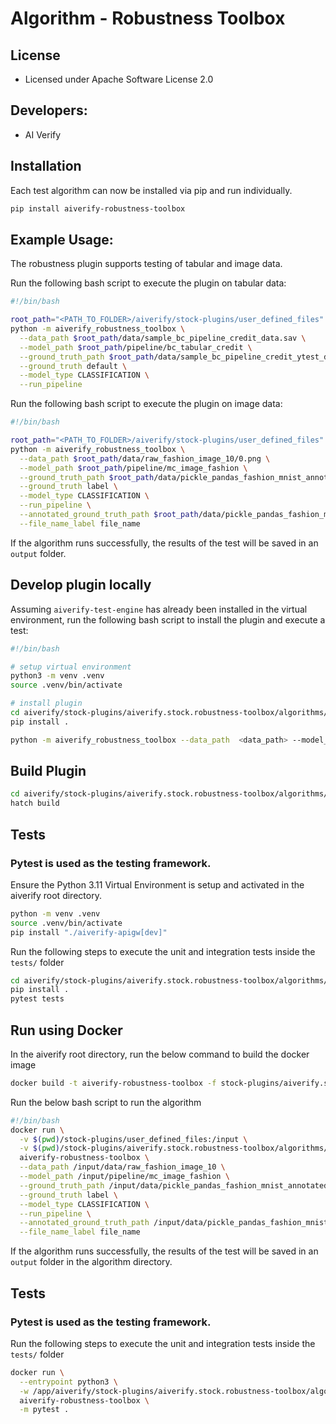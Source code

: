 # Algorithm - Robustness Toolbox

## License

- Licensed under Apache Software License 2.0

## Developers:

- AI Verify

## Installation

Each test algorithm can now be installed via pip and run individually.

```sh
pip install aiverify-robustness-toolbox
```

## Example Usage:

The robustness plugin supports testing of tabular and image data.

Run the following bash script to execute the plugin on tabular data:

```sh
#!/bin/bash

root_path="<PATH_TO_FOLDER>/aiverify/stock-plugins/user_defined_files"
python -m aiverify_robustness_toolbox \
  --data_path $root_path/data/sample_bc_pipeline_credit_data.sav \
  --model_path $root_path/pipeline/bc_tabular_credit \
  --ground_truth_path $root_path/data/sample_bc_pipeline_credit_ytest_data.sav \
  --ground_truth default \
  --model_type CLASSIFICATION \
  --run_pipeline
```

Run the following bash script to execute the plugin on image data:

```sh
#!/bin/bash

root_path="<PATH_TO_FOLDER>/aiverify/stock-plugins/user_defined_files"
python -m aiverify_robustness_toolbox \
  --data_path $root_path/data/raw_fashion_image_10/0.png \
  --model_path $root_path/pipeline/mc_image_fashion \
  --ground_truth_path $root_path/data/pickle_pandas_fashion_mnist_annotated_labels_10.sav \
  --ground_truth label \
  --model_type CLASSIFICATION \
  --run_pipeline \
  --annotated_ground_truth_path $root_path/data/pickle_pandas_fashion_mnist_annotated_labels_10.sav \
  --file_name_label file_name
```

If the algorithm runs successfully, the results of the test will be saved in an `output` folder.

## Develop plugin locally

Assuming `aiverify-test-engine` has already been installed in the virtual environment, run the following bash script to install the plugin and execute a test:

```sh
#!/bin/bash

# setup virtual environment
python3 -m venv .venv
source .venv/bin/activate

# install plugin
cd aiverify/stock-plugins/aiverify.stock.robustness-toolbox/algorithms/robustness_toolbox
pip install .

python -m aiverify_robustness_toolbox --data_path  <data_path> --model_path <model_path> --ground_truth_path <ground_truth_path> --ground_truth <str> --model_type CLASSIFICATION --run_pipeline --annotated_ground_truth_path <str> --file_name_label <str>
```

## Build Plugin

```sh
cd aiverify/stock-plugins/aiverify.stock.robustness-toolbox/algorithms/robustness_toolbox
hatch build
```

## Tests

### Pytest is used as the testing framework.

Ensure the Python 3.11 Virtual Environment is setup and activated in the aiverify root directory.

```sh
python -m venv .venv
source .venv/bin/activate
pip install "./aiverify-apigw[dev]"
```

Run the following steps to execute the unit and integration tests inside the `tests/` folder

```sh
cd aiverify/stock-plugins/aiverify.stock.robustness-toolbox/algorithms/robustness_toolbox
pip install .
pytest tests
```

## Run using Docker

In the aiverify root directory, run the below command to build the docker image

```sh
docker build -t aiverify-robustness-toolbox -f stock-plugins/aiverify.stock.robustness-toolbox/algorithms/robustness_toolbox/Dockerfile .
```

Run the below bash script to run the algorithm

```sh
#!/bin/bash
docker run \
  -v $(pwd)/stock-plugins/user_defined_files:/input \
  -v $(pwd)/stock-plugins/aiverify.stock.robustness-toolbox/algorithms/robustness_toolbox/output:/app/aiverify/output \
  aiverify-robustness-toolbox \
  --data_path /input/data/raw_fashion_image_10 \
  --model_path /input/pipeline/mc_image_fashion \
  --ground_truth_path /input/data/pickle_pandas_fashion_mnist_annotated_labels_10.sav \
  --ground_truth label \
  --model_type CLASSIFICATION \
  --run_pipeline \
  --annotated_ground_truth_path /input/data/pickle_pandas_fashion_mnist_annotated_labels_10.sav \
  --file_name_label file_name
```

If the algorithm runs successfully, the results of the test will be saved in an `output` folder in the algorithm directory.

## Tests

### Pytest is used as the testing framework.

Run the following steps to execute the unit and integration tests inside the `tests/` folder

```sh
docker run \
  --entrypoint python3 \
  -w /app/aiverify/stock-plugins/aiverify.stock.robustness-toolbox/algorithms/robustness_toolbox \
  aiverify-robustness-toolbox \
  -m pytest .
```
